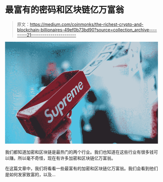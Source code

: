 # 最富有的密码和区块链亿万富翁

> 原文：<https://medium.com/coinmonks/the-richest-crypto-and-blockchain-billionaires-49ef0b73bd90?source=collection_archive---------21----------------------->

![](img/73b1227da5b5085fddc4acb9a367b1d2.png)

我们都知道加密和区块链是最热门的两个行业。我们也知道在这些行业有很多钱可以赚。所以毫不奇怪，现在有许多加密和区块链亿万富翁。

在这篇文章中，我们将看看一些最富有的加密和区块链亿万富翁。我们会看到他们是如何发家致富的，以及…